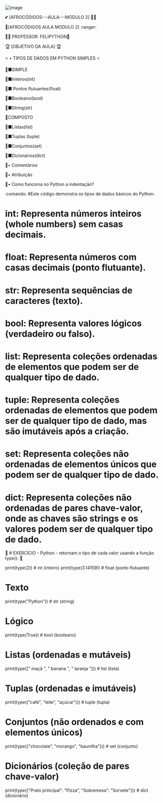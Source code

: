 
![image](https://github.com/mcds04/Afro-digos---Aula---M-dulo-2/assets/100251166/55349f0f-5074-4adc-8687-00c9455c53c7)


:two_hearts: [AFROCÓDIGOS---AULA---MODULO 2] :wave::two_hearts:
          
  
  📙[AFROCÓDIGOS AULA MODULO 2] :ranger:



:technologist: PROFESSOR: FELIPYTHON:snake:



:trophy: [OBJETIVO DA AULA] :trophy:




 
 :star: •  TIPOS DE DADOS EM PYTHON SIMPLES  :star:



:loudspeaker:■SIMPLE

:dart:■Inteiros(int)

:dart:■ Pontos flutuantes(float)

:dart:■Booleano(bool)

:dart:■String(str)




:loudspeaker:COMPOSTO

:dart:■Listas(list)

:dart:■Tuplas (tuple)

:dart:■Conjuntos(set)

:dart:■Dicionários(dict)

:loudspeaker:• Comentários

:loudspeaker:• Atribuição

:loudspeaker:• Como funciona no Python a indentação?



:comando: #Este código demonstra os tipos de dados básicos do Python:

# int: Representa números inteiros (whole numbers) sem casas decimais.
# float: Representa números com casas decimais (ponto flutuante).
# str: Representa sequências de caracteres (texto).
# bool: Representa valores lógicos (verdadeiro ou falso).
# list: Representa coleções ordenadas de elementos que podem ser de qualquer tipo de dado.
# tuple: Representa coleções ordenadas de elementos que podem ser de qualquer tipo de dado, mas são imutáveis após a criação.
# set: Representa coleções não ordenadas de elementos únicos que podem ser de qualquer tipo de dado.
# dict: Representa coleções não ordenadas de pares chave-valor, onde as chaves são strings e os valores podem ser de qualquer tipo de dado.



:dart: # EXERCÍCIO - Python - retornam o tipo de cada valor usando a função type(): :dart:

print(type(2))           # int (inteiro)
print(type(3.14159))     # float (ponto flutuante)

# Texto
print(type("Python"))     # str (string)

# Lógico
print(type(True))        # bool (booleano)

# Listas (ordenadas e mutáveis)
print(type([" maçã ", " banana ", " laranja "]))  # list (lista)

# Tuplas (ordenadas e imutáveis)
print(type(("café", "leite", "açúcar")))  # tuple (tupla)

# Conjuntos (não ordenados e com elementos únicos)
print(type({"chocolate", "morango", "baunilha"}))  # set (conjunto)

# Dicionários (coleção de pares chave-valor)
print(type({"Prato principal": "Pizza", "Sobremesa": "Sorvete"}))  # dict (dicionário)

